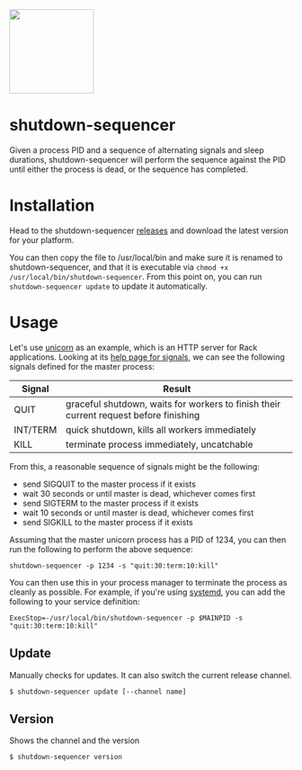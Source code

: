 <img src="http://cdn2-cloud66-com.s3.amazonaws.com/images/oss-sponsorship.png" width=150/>

# shutdown-sequencer
Given a process PID and a sequence of alternating signals and sleep durations, shutdown-sequencer will perform the sequence against the PID until either the process is dead, or the sequence has completed.

# Installation
Head to the shutdown-sequencer [releases](https://github.com/cloud66/shutdown-sequencer/releases/latest) and download the latest version for your platform.

You can then copy the file to /usr/local/bin and make sure it is renamed to shutdown-sequencer, and that it is executable via `chmod +x /usr/local/bin/shutdown-sequencer`. From this point on, you can run `shutdown-sequencer update` to update it automatically.

# Usage
Let's use [unicorn](https://github.com/defunkt/unicorn) as an example, which is an HTTP server for Rack applications. Looking at its [help page for signals](https://github.com/defunkt/unicorn/blob/master/SIGNALS), we can see the following signals defined for the master process:

Signal | Result
--- | ---
QUIT | graceful shutdown, waits for workers to finish their current request before finishing
INT/TERM | quick shutdown, kills all workers immediately
KILL | terminate process immediately, uncatchable

From this, a reasonable sequence of signals might be the following:
- send SIGQUIT to the master process if it exists
- wait 30 seconds or until master is dead, whichever comes first
- send SIGTERM to the master process if it exists
- wait 10 seconds or until master is dead, whichever comes first
- send SIGKILL to the master process if it exists

Assuming that the master unicorn process has a PID of 1234, you can then run the following to perform the above sequence:
```
shutdown-sequencer -p 1234 -s "quit:30:term:10:kill"
```

You can then use this in your process manager to terminate the process as cleanly as possible. For example, if you're using [systemd](https://www.freedesktop.org/wiki/Software/systemd/), you can add the following to your service definition:
```
ExecStop=-/usr/local/bin/shutdown-sequencer -p $MAINPID -s "quit:30:term:10:kill"
```

## Update
Manually checks for updates. It can also switch the current release channel.
```
$ shutdown-sequencer update [--channel name]
```

## Version
Shows the channel and the version
```
$ shutdown-sequencer version
```
